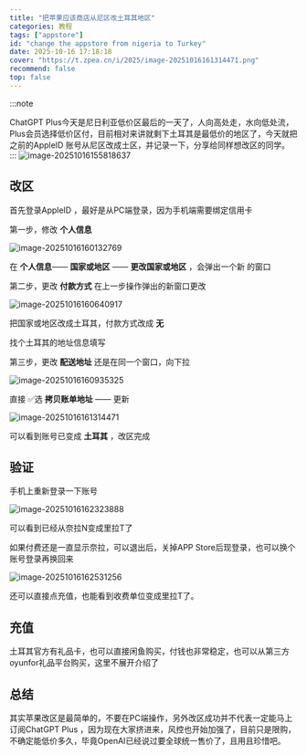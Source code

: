 ```yaml
---
title: "把苹果应该商店从尼区改土耳其地区"
categories: 教程
tags: ["appstore"]
id: "change the appstore from nigeria to Turkey"
date: 2025-10-16 17:18:18
cover: "https://t.zpea.cn/i/2025/image-20251016161314471.png"
recommend: false
top: false
---
```

:::note

ChatGPT Plus今天是尼日利亚低价区最后的一天了，人向高处走，水向低处流，Plus会员选择低价区付，目前相对来讲就剩下土耳其是最低价的地区了，今天就把之前的AppleID 账号从尼区改成土区，并记录一下，分享给同样想改区的同学。
:::
![image-20251016155818637](https://t.zpea.cn/i/2025/image-20251016155818637.png)

## 改区

首先登录AppleID ，最好是从PC端登录，因为手机端需要绑定信用卡

第一步，修改 **个人信息**

![image-20251016160132769](https://t.zpea.cn/i/2025/image-20251016160132769.png)

在 **个人信息**—— **国家或地区** —— **更改国家或地区** ，会弹出一个新 的窗口

第二步，更改 **付款方式** 在上一步操作弹出的新窗口更改

![image-20251016160640917](https://t.zpea.cn/i/2025/image-20251016160640917.png)

把国家或地区改成土耳其，付款方式改成 **无**

找个土耳其的地址信息填写

第三步，更改 **配送地址** 还是在同一个窗口，向下拉

![image-20251016160935325](https://t.zpea.cn/i/2025/image-20251016160935325.png)

直接 ✅选 **拷贝账单地址** —— 更新

![image-20251016161314471](https://t.zpea.cn/i/2025/image-20251016161314471.png)

可以看到账号已变成 **土耳其** ，改区完成

## 验证

手机上重新登录一下账号

![image-20251016162323888](https://t.zpea.cn/i/2025/image-20251016162323888.png)

可以看到已经从奈拉N变成里拉T了

如果付费还是一直显示奈拉，可以退出后，关掉APP Store后现登录，也可以换个账号登录再换回来

![image-20251016162531256](https://t.zpea.cn/i/2025/image-20251016162531256.png)

还可以直接点充值，也能看到收费单位变成里拉T了。

## 充值

土耳其官方有礼品卡，也可以直接闲鱼购买，付钱也非常稳定，也可以从第三方oyunfor礼品平台购买，这里不展开介绍了

## 总结

其实苹果改区是最简单的，不要在PC端操作，另外改区成功并不代表一定能马上订阅ChatGPT Plus ，因为现在大家挤进来，风控也开始加强了，目前只是限购，不确定能低价多久，毕竟OpenAI已经说过要全球统一售价了，且用且珍惜吧。